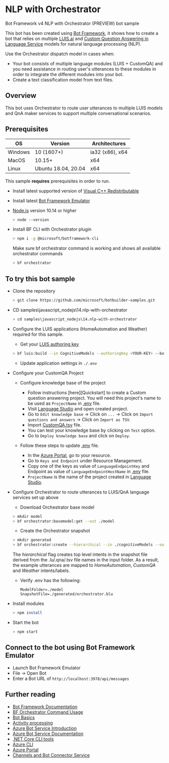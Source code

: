 # NLP with Orchestrator

Bot Framework v4 NLP with Orchestrator (PREVIEW) bot sample

This bot has been created using [Bot Framework](https://dev.botframework.com), it shows how to create a bot that relies on multiple [LUIS.ai](https://www.luis.ai) and [Custom Question Answering in Language Service][LS] models for natural language processing (NLP).

Use the Orchestrator dispatch model in cases when:

- Your bot consists of multiple language modules (LUIS + CustomQA) and you need assistance in routing user's utterances to these modules in order to integrate the different modules into your bot.
- Create a text classification model from text files.

## Overview

This bot uses Orchestrator to route user utterances to multiple LUIS models and QnA maker services to support multiple conversational scenarios.

## Prerequisites

| OS      | Version    | Architectures   |
| ------- | ---------- | --------------- |
| Windows | 10 (1607+) | ia32 (x86), x64 |
| MacOS | 10.15+ | x64 |
| Linux | Ubuntu 18.04, 20.04 | x64|



This sample **requires** prerequisites in order to run.

- Install latest supported version of [Visual C++ Redistributable](https://support.microsoft.com/en-gb/help/2977003/the-latest-supported-visual-c-downloads)

- Install latest [Bot Framework Emulator](https://github.com/microsoft/BotFramework-Emulator/releases)

- [Node.js](https://nodejs.org) version 10.14 or higher
    ```bash
    > node --version
    ```
    
- Install BF CLI with Orchestrator plugin
    ```bash
    > npm i -g @microsoft/botframework-cli
    ```
    Make sure bf orchestrator command is working and shows all available orchestrator commands
    ```bash
    > bf orchestrator
    ```
    
## To try this bot sample

- Clone the repository
    ```bash
    > git clone https://github.com/microsoft/botbuilder-samples.git
    ```
    
- CD samples\javascript_nodejs\14.nlp-with-orchestrator
    ```bash
    > cd samples\javascript_nodejs\14.nlp-with-orchestrator
    ```
    
- Configure the LUIS applications (HomeAutomation and Weather) required for this sample.
    - Get your [LUIS authoring key](https://docs.microsoft.com/en-us/azure/cognitive-services/LUIS/luis-concept-keys)
    ```bash
    > bf luis:build --in CognitiveModels --authoringKey <YOUR-KEY> --botName <YOUR-BOT-NAME>
    ```
    - Update application settings in `./.env`
    
- Configure your CustomQA Project
  - Configure knowledge base of the project
    - Follow instructions [here][Quickstart] to create a Custom question answering project. You will need this project's name to be used as `ProjectName` in [.env](.env) file.
    - Visit [Language Studio][LS] and open created project.
    - Go to `Edit knowledge base` -> Click on `...` -> Click on `Import questions and answers` -> Click on `Import as TSV`.
    - Import [CustomQA.tsv](cognitiveModels/CustomQA.tsv) file.
    - You can test your knowledge base by clicking on `Test` option.
    - Go to `Deploy knowledge base` and click on `Deploy`.

  - Follow these steps to update [.env](.env) file.
    - In the [Azure Portal][Azure], go to your resource.
    - Go to `Keys and Endpoint` under Resource Management.
    - Copy one of the keys as value of `LanguageEndpointKey` and Endpoint as value of `LanguageEndpointHostName` in [.env](.env) file.
    - `ProjectName` is the name of the project created in [Language Studio][LS].
    
- Configure Orchestrator to route utterances to LUIS/QnA language services set up above
    - Download Orchestrator base model
    ```bash
    > mkdir model
    > bf orchestrator:basemodel:get --out ./model
    ```
    - Create the Orchestrator snapshot
    ```bash
    > mkdir generated
    > bf orchestrator:create --hierarchical --in ./cognitiveModels --out ./generated --model ./model
    ```
    The *hierarchical* flag creates top level intents in the snapshot file derived from the .lu/.qna/.tsv file names in the input folder.   As a result,  the example utterances are mapped to *HomeAutomation*, *CustomQA* and *Weather* intents/labels.

    - Verify .env has the following:

      ```
      ModelFolder=./model
      SnapshotFile=./generated/orchestrator.blu
      ```

- Install modules

    ```bash
    > npm install
    ```
    
- Start the bot

    ```bash
    > npm start
    ```

## Connect to the bot using Bot Framework Emulator

- Launch Bot Framework Emulator
- File -> Open Bot
- Enter a Bot URL of `http://localhost:3978/api/messages`

## Further reading
- [Bot Framework Documentation](https://docs.botframework.com)
- [BF Orchestrator Command Usage](https://github.com/microsoft/botframework-sdk/blob/main/Orchestrator/docs/BFOrchestratorUsage.md)
- [Bot Basics](https://docs.microsoft.com/azure/bot-service/bot-builder-basics?view=azure-bot-service-4.0)
- [Activity processing](https://docs.microsoft.com/en-us/azure/bot-service/bot-builder-concept-activity-processing?view=azure-bot-service-4.0)
- [Azure Bot Service Introduction](https://docs.microsoft.com/azure/bot-service/bot-service-overview-introduction?view=azure-bot-service-4.0)
- [Azure Bot Service Documentation](https://docs.microsoft.com/azure/bot-service/?view=azure-bot-service-4.0)
- [.NET Core CLI tools](https://docs.microsoft.com/en-us/dotnet/core/tools/?tabs=netcore2x)
- [Azure CLI](https://docs.microsoft.com/cli/azure/?view=azure-cli-latest)
- [Azure Portal](https://portal.azure.com)
- [Channels and Bot Connector Service](https://docs.microsoft.com/en-us/azure/bot-service/bot-concepts?view=azure-bot-service-4.0)

[Azure]: https://portal.azure.com/
[LS]: https://language.cognitive.azure.com/
